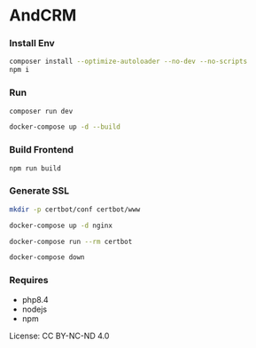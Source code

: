 # AndCRM

### Install Env
```sh
composer install --optimize-autoloader --no-dev --no-scripts
npm i
```

### Run
```sh
composer run dev
```
```sh
docker-compose up -d --build
```

### Build Frontend
```sh
npm run build
```
### Generate SSL
```sh
mkdir -p certbot/conf certbot/www

docker-compose up -d nginx

docker-compose run --rm certbot

docker-compose down
```

### Requires 
* php8.4
* nodejs
* npm

License: CC BY-NC-ND 4.0
